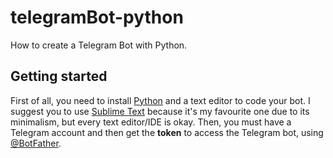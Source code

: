 # telegramBot-python
How to create a Telegram Bot with Python.

## Getting started
First of all, you need to install [Python](https://www.python.org/downloads/) and a text editor to code your bot. I suggest you to use [Sublime Text](https://www.sublimetext.com/) because it's my favourite one due to its minimalism, but every text editor/IDE is okay. 
Then, you must have a Telegram account and then get the **token** to access the Telegram bot, using [@BotFather](https://web.telegram.org/#/im?p=@BotFather). 
